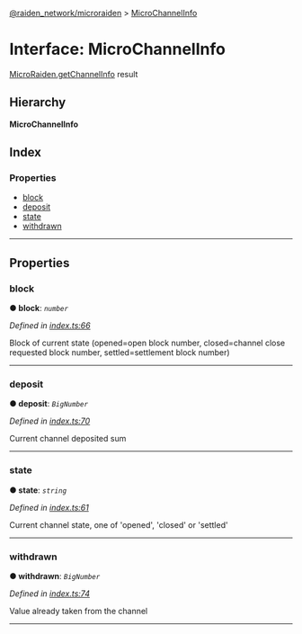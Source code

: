 [@raiden_network/microraiden](../README.md) > [MicroChannelInfo](../interfaces/microchannelinfo.md)

# Interface: MicroChannelInfo

[MicroRaiden.getChannelInfo](../classes/microraiden.md#getchannelinfo) result

## Hierarchy

**MicroChannelInfo**

## Index

### Properties

* [block](microchannelinfo.md#block)
* [deposit](microchannelinfo.md#deposit)
* [state](microchannelinfo.md#state)
* [withdrawn](microchannelinfo.md#withdrawn)

---

## Properties

<a id="block"></a>

###  block

**● block**: *`number`*

*Defined in [index.ts:66](https://github.com/raiden-network/microraiden/blob/74cd483/microraiden/webui/microraiden/src/index.ts#L66)*

Block of current state (opened=open block number, closed=channel close requested block number, settled=settlement block number)

___
<a id="deposit"></a>

###  deposit

**● deposit**: *`BigNumber`*

*Defined in [index.ts:70](https://github.com/raiden-network/microraiden/blob/74cd483/microraiden/webui/microraiden/src/index.ts#L70)*

Current channel deposited sum

___
<a id="state"></a>

###  state

**● state**: *`string`*

*Defined in [index.ts:61](https://github.com/raiden-network/microraiden/blob/74cd483/microraiden/webui/microraiden/src/index.ts#L61)*

Current channel state, one of 'opened', 'closed' or 'settled'

___
<a id="withdrawn"></a>

###  withdrawn

**● withdrawn**: *`BigNumber`*

*Defined in [index.ts:74](https://github.com/raiden-network/microraiden/blob/74cd483/microraiden/webui/microraiden/src/index.ts#L74)*

Value already taken from the channel

___

